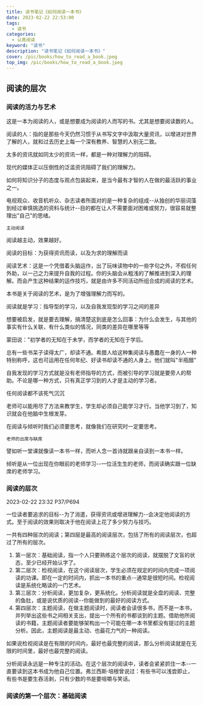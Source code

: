 ```yaml
---
title: 读书笔记《如何阅读一本书》
date: 2023-02-22 22:53:00
tags: 
  - 读书
categories: 
  - 认真阅读
keyword: "读书"
description: "读书笔记《如何阅读一本书》"
cover: /pic/books/how_to_read_a_book.jpeg
top_img: /pic/books/how_to_read_a_book.jpeg
---
```


## 阅读的层次

### 阅读的活力与艺术

这是一本为阅读的人，或是想要成为阅读的人而写的书。尤其是想要阅读数的人。

阅读的人：指的是那些今天仍然习惯于从书写文字中汲取大量资讯，以增进对世界了解的人，就和过去历史上每一个深有教养、智慧的人别无二致。

太多的资讯就如同太少的资讯一样，都是一种对理解力的阻碍。

现代的媒体正以压倒性的泛滥资讯阻碍了我们的理解力。

如何将知识分子的态度与观点包装起来，是当今最有才智的人在做的最活跃的事业之一。

电视观众、收音机听众、杂志读者所面对的是一种复杂的组成--从独创的华丽词藻到经过审慎挑选的资料与统计--目的都在让人不需要面对困难或努力，很容易就整理出"自己"的思绪。

`主动阅读`

阅读越主动，效果越好。

阅读的目标：为获得资讯而读，以及为求的理解而读

阅读艺术：这是一个凭借着头脑运作，出了玩味读物中的一些字句之外，不假任何外助，以一己之力来提升自我的过程。你的头脑会从粗浅的了解推进到深入的理解。而会产生这种结果的运作技巧，就是由许多不同活动所组合成的阅读的艺术。

本书是关于阅读的艺术，是为了增强理解力而写的。

阅读就是学习：指导型的学习，以及自我发现型的学习之间的差异

想要被启发，就是要去理解，搞清楚这到底是怎么回事：为什么会发生，与其他的事实有什么关联，有什么类似的情况，同类的差异在哪里等等

蒙田说："初学者的无知在于未学，而学者的无知在于学后。

总有一些书呆子读得太广，却读不通。希腊人给这种集阅读与愚蠢在一身的人一种特别称呼，这也可运用在任何年纪、好读书却读不通的人身上。他们就叫"半瓶醋"

自我发现的学习方式就是没有老师指导的方式，而被引导的学习就是要旁人的帮助。不论是哪一种方式，只有真正学习到的人才是主动的学习者。

任何阅读都不该死气沉沉

老师可以能用尽了方法来教学生，学生却必须自己能学习才行。当他学习到了，知识就会在他脑中生根发芽。

在阅读与倾听时我们必须要思考，就像我们在研究时一定要思考。

`老师的出席与缺席`

譬如听一堂课就像读一本书一样，而听人念一首诗就跟亲自读到一本书一样。

倾听是从一位出现在你眼前的老师学习--一位活生生的老师，而阅读确实跟一位缺席的老师学习。

### 阅读的层次

2023-02-22 23:32 P37/P694

一位读者要追求的目标--为了消遣，获得资讯或增进理解力--会决定他阅读的方式。至于阅读的效果则取决于他在阅读上花了多少努力与技巧。

一共有四种层次的阅读；第四层是最高的阅读层次，包括了所有的阅读层次，也超过了所有的层次。

1. 第一层次：基础阅读，指一个人只要熟练这个层次的阅读，就摆脱了文盲的状态，至少已经开始认字了。
2. 第二层次：检视阅读，在这个阅读层次，学生必须在规定的时间内完成一项阅读的功课。即在一定的时间内，抓出一本书的重点--通常是很短时间。检视阅读是系统化略读的一门艺术。
3. 第三层次：分析阅读，更加复杂，更系统化。分析阅读就是全盘的阅读、完整的鱼肚，或是说优质的阅读--你能做到的最好的阅读方式。
4. 第四层次：主题阅读，在做主题阅读时，阅读者会读很多书，而不是一本书，并列举出这些书之间相关支出，提出一个所有的书都谈到的主题。借助他所阅读的书籍，主题阅读者要能够架构出一个可能在哪一本书里都没有提过的主题分析。因此，主题阅读是最主动、也最花力气的一种阅读。


如果说检视阅读是在有限的时间内，最好也最完整的阅读，那么分析阅读就是在无限的时间里，最好也最完整的阅读。

分析阅读永远是一种专注的活动。在这个层次的阅读中，读者会紧紧抓住一本--一直要读到这本书成为他自己位置。弗兰西斯·培根曾说过：有些书可以浅尝即止，有些书是要生吞活剥，只有少数的书是要咀嚼与笑话。

### 阅读的第一个层次：基础阅读


